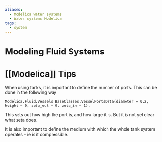 ```yaml
---
aliases:
  - Modelica water systems
  - Water systems Modelica
tags:
  - system
---
```

# Modeling Fluid Systems

# [[Modelica]] Tips
When using tanks, it is important to define the number of ports. This can be done in the following way

```
Modelica.Fluid.Vessels.BaseClasses.VesselPortsData(diameter = 0.2, height = 0, zeta_out = 0, zeta_in = 1).
``` 

This sets out how high the port is, and how large it is. But it is not yet clear what zeta does. 

It is also important to define the medium with which the whole tank system operates - ie is it compressible. 